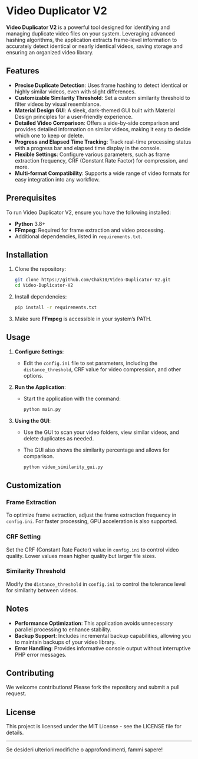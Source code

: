 # Video Duplicator V2

**Video Duplicator V2** is a powerful tool designed for identifying and managing duplicate video files on your system. Leveraging advanced hashing algorithms, the application extracts frame-level information to accurately detect identical or nearly identical videos, saving storage and ensuring an organized video library.

## Features

- **Precise Duplicate Detection**: Uses frame hashing to detect identical or highly similar videos, even with slight differences.
- **Customizable Similarity Threshold**: Set a custom similarity threshold to filter videos by visual resemblance.
- **Material Design GUI**: A sleek, dark-themed GUI built with Material Design principles for a user-friendly experience.
- **Detailed Video Comparison**: Offers a side-by-side comparison and provides detailed information on similar videos, making it easy to decide which one to keep or delete.
- **Progress and Elapsed Time Tracking**: Track real-time processing status with a progress bar and elapsed time display in the console.
- **Flexible Settings**: Configure various parameters, such as frame extraction frequency, CRF (Constant Rate Factor) for compression, and more.
- **Multi-format Compatibility**: Supports a wide range of video formats for easy integration into any workflow.

## Prerequisites

To run Video Duplicator V2, ensure you have the following installed:

- **Python** 3.8+
- **FFmpeg**: Required for frame extraction and video processing.
- Additional dependencies, listed in `requirements.txt`.

## Installation

1. Clone the repository:

   ```bash
   git clone https://github.com/Chak10/Video-Duplicator-V2.git
   cd Video-Duplicator-V2
   ```

2. Install dependencies:

   ```bash
   pip install -r requirements.txt
   ```

3. Make sure **FFmpeg** is accessible in your system’s PATH.

## Usage

1. **Configure Settings**:
   - Edit the `config.ini` file to set parameters, including the `distance_threshold`, CRF value for video compression, and other options.

2. **Run the Application**:
   - Start the application with the command:

     ```bash
     python main.py
     ```

3. **Using the GUI**:
   - Use the GUI to scan your video folders, view similar videos, and delete duplicates as needed.
   - The GUI also shows the similarity percentage and allows for comparison.
  
     ```bash
     python video_similarity_gui.py
     ```

## Customization

### Frame Extraction
To optimize frame extraction, adjust the frame extraction frequency in `config.ini`. For faster processing, GPU acceleration is also supported.

### CRF Setting
Set the CRF (Constant Rate Factor) value in `config.ini` to control video quality. Lower values mean higher quality but larger file sizes.

### Similarity Threshold
Modify the `distance_threshold` in `config.ini` to control the tolerance level for similarity between videos.

## Notes

- **Performance Optimization**: This application avoids unnecessary parallel processing to enhance stability.
- **Backup Support**: Includes incremental backup capabilities, allowing you to maintain backups of your video library.
- **Error Handling**: Provides informative console output without interruptive PHP error messages.

## Contributing

We welcome contributions! Please fork the repository and submit a pull request.

## License

This project is licensed under the MIT License - see the LICENSE file for details.

---

Se desideri ulteriori modifiche o approfondimenti, fammi sapere!
